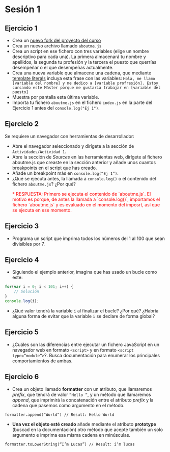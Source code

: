 # Sesión 1

## Ejercicio 1

* Crea un [nuevo fork del proyecto del curso](https://github.com/lucferbux/JavaScript-Course)
* Crea un nuevo archivo llamado `aboutme.js`
* Crea un script en ese fichero con tres variables (elige un nombre descriptivo para cada una). La primera almacenará tu nombre y apellidos, la segunda tu profesión y la tercera el puesto que querrías desempeñar o el que desempeñas actualmente.
* Crea una nueva variable que almacene una cadena, que mediante [template literals](https://developer.mozilla.org/en-US/docs/Web/JavaScript/Reference/Template_literals) incluya esta frase con las variables: `Hola, me llamo [variable del nombre] y me dedico a [variable profresión]. Estoy cursando este Máster porque me gustaría trabajar en [variable del puesto]`
* Muestra por pantalla esta última variable.
* Importa tu fichero `aboutme.js` en el fichero `index.js` en la parte del Ejercicio 1 antes del `console.log("Ej 1")`.

## Ejercicio 2

Se requiere un navegador con herramientas de desarrollador:

* Abre el navegador seleccionado y dirígete a la sección de `Actividades/Actividad 1`.
* Abre la sección de *Sources* en las herramientas web, dirígete al fichero aboutme.js que creaste en la sección anterior y añade unos cuantos breakpoints en el script que has creado.
* Añade un breakpoint más en `console.log(“Ej 1”)`.
* ¿Qué se ejecuta antes, la llamada a `console.log()` o el contenido del fichero `aboutme.js`? ¿Por qué?
    <p style="color: red;">* RESPUESTA: Primero se ejecuta el contenido de `aboutme.js`. El motivo es porque, de antes la llamada a `console.log()`, importamos el fichero `aboutme.js` y es evaluado en el momento del imposrt, así que se ejecuta en ese momento.</p>

## Ejercicio 3

* Programa un script que imprima todos los números del 1 al 100 que sean divisibles por 7.

## Ejercicio 4

* Siguiendo el ejemplo anterior, imagina que has usado un bucle como este:

```javascript
for(var i = 0; i < 101; i++) {
    // Solución
}
console.log(i);
```

* ¿Qué valor tendrá la variable `i` al finalizar el bucle? ¿Por qué? ¿Habría alguna forma de evitar que la variable `i` se declare de forma global?

## Ejercicio 5

* ¿Cuáles son las diferencias entre ejecutar un fichero JavaScript en un navegador web en formato `<script>` y en formato `<script type=”module”>`?. Busca documentación para enumerar los principales comportamientos de ambas.

## Ejercicio 6

* Crea un objeto llamado **formatter** con un atributo, que llamaremos *prefix*, que tendrá de valor `“Hello “`, y un método que llamaremos *append*, que imprimirá la concatenación entre el atributo *prefix* y la cadena que pasemos como argumento en el método.

`formatter.append(“World”) // Result: Hello World`

* **Una vez el objeto esté creado** añade mediante el atributo **prototype** (buscad en la documentación) otro método que acepte también un solo argumento e imprima esa misma cadena en minúsculas.

`formatter.toLowerString(“I’m Lucas”) // Result: i’m lucas`

